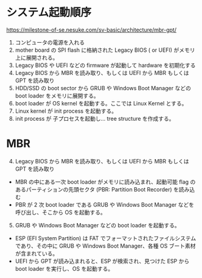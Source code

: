 # システム起動順序

https://milestone-of-se.nesuke.com/sv-basic/architecture/mbr-gpt/

1. コンピュータの電源を入れる
2. mother board の SPI flash に格納された Legacy BIOS ( or UEFI) がメモリ上に展開される。
3. Legacy BIOS や UEFI などの firmware が起動して hardware を初期化する
4. Legacy BIOS から MBR を読み取り、もしくは UEFI から MBR もしくは GPT を読み取り
5. HDD/SSD の boot sector から GRUB や Windows Boot Manager などの boot loader をメモリに展開する。
6. boot loader が OS kernel を起動する。ここでは Linux Kernel とする。
7. Linux kernel が init process を起動する。
8. init process が 子プロセスを起動し... tree structure を作成する。

# MBR

4. Legacy BIOS から MBR を読み取り、もしくは UEFI から MBR もしくは GPT を読み取り

- MBR の中にある一次 boot loader がメモリに読み込まれ、起動可能 flag のあるパーティションの先頭セクタ (PBR: Partition Boot Recorder) を読み込む
- PBR が 2 次 boot loader である GRUB や Windows Boot Manager などを呼び出し、そこから OS を起動する。

5. GRUB や Windows Boot Manager などの boot loader を起動する。

- ESP (EFI System Partition) は FAT でフォーマットされたファイルシステムであり、その中に GRUB や Windows Boot Manager、各種 OS ブート素材が含まれている。
- UEFI から GPT が読み込まれると、ESP が検索され、見つけた ESP から boot loader を実行し、OS を起動する。
